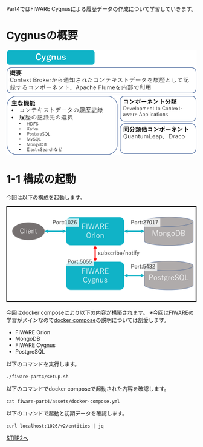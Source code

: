 Part4ではFIWARE Cygnusによる履歴データの作成について学習していきます。

# Cygnusの概要

![Cygnus概要](./assets/4-0.png)

# 1-1 構成の起動

今回は以下の構成を起動します。

![全体構成図](./assets/4-1.png)


今回はdocker composeにより以下の内容が構築されます。
※今回はFIWAREの学習がメインなので[docker compose](https://docs.docker.jp/compose/toc.html)の説明については割愛します。

* FIWARE Orion
* MongoDB
* FIWARE Cygnus
* PostgreSQL

以下のコマンドを実行します。

`./fiware-part4/setup.sh `

以下のコマンドでdocker composeで起動された内容を確認します。

`cat fiware-part4/assets/docker-compose.yml`

以下のコマンドで起動と初期データを確認します。

`curl localhost:1026/v2/entities | jq`

[STEP2へ](step2.md)
